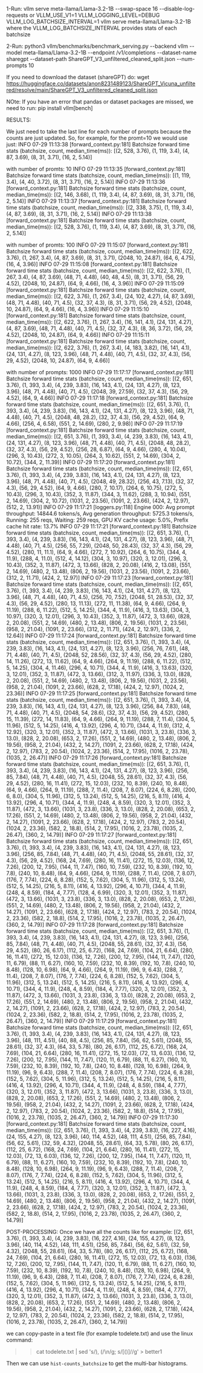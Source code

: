 1-Run:
vllm serve meta-llama/Llama-3.2-1B --swap-space 16 --disable-log-requests
or
VLLM_USE_V1=1 VLLM_LOGGING_LEVEL=DEBUG VLLM_LOG_BATCHSIZE_INTERVAL=1 vllm serve meta-llama/Llama-3.2-1B
where the VLLM_LOG_BATCHSIZE_INTERVAL provides stats of each batchsize

2-Run:
python3 vllm/benchmarks/benchmark_serving.py --backend vllm --model meta-llama/Llama-3.2-1B --endpoint /v1/completions --dataset-name sharegpt --dataset-path ShareGPT_V3_unfiltered_cleaned_split.json --num-prompts 10

If you need to download the dataset (shareGPT) do:
wget <https://huggingface.co/datasets/anon8231489123/ShareGPT_Vicuna_unfiltered/resolve/main/ShareGPT_V3_unfiltered_cleaned_split.json>

NOte:
If you have an error that pandas or dataset packages are missed, we need to run:
pip install vllm[bench]

RESULTS:

We just need to take the last line for each number of prompts because the counts are just updated. So, for example, for the promt=10 we would use just:
INFO 07-29 11:13:38 [forward_context.py:181] Batchsize forward time stats (batchsize, count, median_time(ms)): [(2, 528, 3.76), (1, 119, 3.4), (4, 87, 3.69), (8, 31, 3.71), (16, 2, 5.14)]

with number of promts: 10
INFO 07-29 11:13:35 [forward_context.py:181] Batchsize forward time stats (batchsize, count, median_time(ms)): [(1, 119, 3.4), (4, 40, 3.72), (8, 31, 3.71), (16, 2, 5.14)]
INFO 07-29 11:13:36 [forward_context.py:181] Batchsize forward time stats (batchsize, count, median_time(ms)): [(2, 146, 3.68), (1, 119, 3.4), (4, 87, 3.69), (8, 31, 3.71), (16, 2, 5.14)]
INFO 07-29 11:13:37 [forward_context.py:181] Batchsize forward time stats (batchsize, count, median_time(ms)): [(2, 338, 3.75), (1, 119, 3.4), (4, 87, 3.69), (8, 31, 3.71), (16, 2, 5.14)]
INFO 07-29 11:13:38 [forward_context.py:181] Batchsize forward time stats (batchsize, count, median_time(ms)): [(2, 528, 3.76), (1, 119, 3.4), (4, 87, 3.69), (8, 31, 3.71), (16, 2, 5.14)]

with number of promts: 100
INFO 07-29 11:15:07 [forward_context.py:181] Batchsize forward time stats (batchsize, count, median_time(ms)): [(2, 622, 3.76), (1, 267, 3.4), (4, 87, 3.69), (8, 31, 3.71), (2048, 10, 24.87), (64, 6, 4.75), (16, 4, 3.96)]
INFO 07-29 11:15:08 [forward_context.py:181] Batchsize forward time stats (batchsize, count, median_time(ms)): [(2, 622, 3.76), (1, 267, 3.4), (4, 87, 3.69), (48, 71, 4.48), (40, 48, 4.5), (8, 31, 3.71), (56, 29, 4.52), (2048, 10, 24.87), (64, 9, 4.66), (16, 4, 3.96)]
INFO 07-29 11:15:09 [forward_context.py:181] Batchsize forward time stats (batchsize, count, median_time(ms)): [(2, 622, 3.76), (1, 267, 3.4), (24, 102, 4.27), (4, 87, 3.69), (48, 71, 4.48), (40, 71, 4.5), (32, 37, 4.3), (8, 31, 3.71), (56, 29, 4.52), (2048, 10, 24.87), (64, 9, 4.66), (16, 4, 3.96)]
INFO 07-29 11:15:10 [forward_context.py:181] Batchsize forward time stats (batchsize, count, median_time(ms)): [(2, 622, 3.76), (1, 267, 3.4), (16, 141, 4.1), (24, 131, 4.27), (4, 87, 3.69), (48, 71, 4.48), (40, 71, 4.5), (32, 37, 4.3), (8, 36, 3.72), (56, 29, 4.52), (2048, 10, 24.87), (64, 9, 4.66)]
INFO 07-29 11:15:11 [forward_context.py:181] Batchsize forward time stats (batchsize, count, median_time(ms)): [(2, 622, 3.76), (1, 267, 3.4), (4, 183, 3.82), (16, 141, 4.1), (24, 131, 4.27), (8, 123, 3.96), (48, 71, 4.48), (40, 71, 4.5), (32, 37, 4.3), (56, 29, 4.52), (2048, 10, 24.87), (64, 9, 4.66)]

with number of prompts: 1000
INFO 07-29 11:17:17 [forward_context.py:181] Batchsize forward time stats (batchsize, count, median_time(ms)): [(2, 651, 3.76), (1, 393, 3.4), (4, 239, 3.83), (16, 143, 4.1), (24, 131, 4.27), (8, 123, 3.96), (48, 71, 4.48), (40, 71, 4.5), (2048, 39, 27.59), (32, 37, 4.3), (56, 29, 4.52), (64, 9, 4.66)]
INFO 07-29 11:17:18 [forward_context.py:181] Batchsize forward time stats (batchsize, count, median_time(ms)): [(2, 651, 3.76), (1, 393, 3.4), (4, 239, 3.83), (16, 143, 4.1), (24, 131, 4.27), (8, 123, 3.96), (48, 71, 4.48), (40, 71, 4.5), (2048, 48, 28.2), (32, 37, 4.3), (56, 29, 4.52), (64, 9, 4.66), (256, 4, 6.58), (551, 2, 14.69), (280, 2, 9.98)]
INFO 07-29 11:17:19 [forward_context.py:181] Batchsize forward time stats (batchsize, count, median_time(ms)): [(2, 651, 3.76), (1, 393, 3.4), (4, 239, 3.83), (16, 143, 4.1), (24, 131, 4.27), (8, 123, 3.96), (48, 71, 4.48), (40, 71, 4.5), (2048, 48, 28.2), (32, 37, 4.3), (56, 29, 4.52), (256, 28, 6.87), (64, 9, 4.66), (280, 4, 10.04), (296, 3, 10.43), (272, 3, 10.05), (264, 3, 10.62), (551, 2, 14.69), (304, 2, 10.72), (344, 2, 11.39)]
INFO 07-29 11:17:20 [forward_context.py:181] Batchsize forward time stats (batchsize, count, median_time(ms)): [(2, 651, 3.76), (1, 393, 3.4), (4, 239, 3.83), (16, 143, 4.1), (24, 131, 4.27), (8, 123, 3.96), (48, 71, 4.48), (40, 71, 4.5), (2048, 49, 28.32), (256, 43, 7.13), (32, 37, 4.3), (56, 29, 4.52), (64, 9, 4.66), (280, 7, 10.17), (264, 6, 10.75), (272, 5, 10.43), (296, 3, 10.43), (352, 3, 11.87), (344, 3, 11.62), (288, 3, 10.94), (551, 2, 14.69), (304, 2, 10.72), (1031, 2, 23.56), (1091, 2, 23.66), (424, 2, 12.97), (512, 2, 13.91)]
INFO 07-29 11:17:21 [loggers.py:118] Engine 000: Avg prompt throughput: 14844.6 tokens/s, Avg generation throughput: 5725.3 tokens/s, Running: 255 reqs, Waiting: 259 reqs, GPU KV cache usage: 5.0%, Prefix cache hit rate: 13.7%
INFO 07-29 11:17:21 [forward_context.py:181] Batchsize forward time stats (batchsize, count, median_time(ms)): [(2, 651, 3.76), (1, 393, 3.4), (4, 239, 3.83), (16, 143, 4.1), (24, 131, 4.27), (8, 123, 3.96), (48, 71, 4.48), (40, 71, 4.5), (256, 55, 7.29), (2048, 50, 28.43), (32, 37, 4.3), (56, 29, 4.52), (280, 11, 11.1), (64, 9, 4.66), (272, 7, 10.92), (264, 6, 10.75), (344, 4, 11.9), (288, 4, 11.0), (512, 4, 14.12), (304, 3, 10.97), (320, 3, 12.01), (296, 3, 10.43), (352, 3, 11.87), (472, 3, 13.66), (828, 2, 20.08), (416, 2, 13.08), (551, 2, 14.69), (480, 2, 13.48), (806, 2, 19.56), (1031, 2, 23.56), (1091, 2, 23.66), (312, 2, 11.71), (424, 2, 12.97)]
INFO 07-29 11:17:23 [forward_context.py:181] Batchsize forward time stats (batchsize, count, median_time(ms)): [(2, 651, 3.76), (1, 393, 3.4), (4, 239, 3.83), (16, 143, 4.1), (24, 131, 4.27), (8, 123, 3.96), (48, 71, 4.48), (40, 71, 4.5), (256, 70, 7.52), (2048, 51, 28.53), (32, 37, 4.3), (56, 29, 4.52), (280, 13, 11.13), (272, 11, 11.38), (64, 9, 4.66), (264, 9, 11.19), (288, 6, 11.22), (512, 5, 14.25), (344, 4, 11.9), (416, 3, 13.63), (304, 3, 10.97), (320, 3, 12.01), (296, 3, 10.43), (352, 3, 11.87), (472, 3, 13.66), (828, 2, 20.08), (551, 2, 14.69), (480, 2, 13.48), (806, 2, 19.56), (1031, 2, 23.56), (958, 2, 21.04), (1091, 2, 23.66), (312, 2, 11.71), (424, 2, 12.97), (336, 2, 12.64)]
INFO 07-29 11:17:24 [forward_context.py:181] Batchsize forward time stats (batchsize, count, median_time(ms)): [(2, 651, 3.76), (1, 393, 3.4), (4, 239, 3.83), (16, 143, 4.1), (24, 131, 4.27), (8, 123, 3.96), (256, 76, 7.61), (48, 71, 4.48), (40, 71, 4.5), (2048, 52, 28.56), (32, 37, 4.3), (56, 29, 4.52), (280, 14, 11.26), (272, 13, 11.62), (64, 9, 4.66), (264, 9, 11.19), (288, 6, 11.22), (512, 5, 14.25), (304, 4, 11.46), (296, 4, 10.71), (344, 4, 11.9), (416, 3, 13.63), (320, 3, 12.01), (352, 3, 11.87), (472, 3, 13.66), (312, 3, 11.97), (336, 3, 13.0), (828, 2, 20.08), (551, 2, 14.69), (480, 2, 13.48), (806, 2, 19.56), (1031, 2, 23.56), (958, 2, 21.04), (1091, 2, 23.66), (628, 2, 17.18), (424, 2, 12.97), (1024, 2, 23.36)]
INFO 07-29 11:17:25 [forward_context.py:181] Batchsize forward time stats (batchsize, count, median_time(ms)): [(2, 651, 3.76), (1, 393, 3.4), (4, 239, 3.83), (16, 143, 4.1), (24, 131, 4.27), (8, 123, 3.96), (256, 84, 7.83), (48, 71, 4.48), (40, 71, 4.5), (2048, 54, 28.6), (32, 37, 4.3), (56, 29, 4.52), (280, 15, 11.39), (272, 14, 11.83), (64, 9, 4.66), (264, 9, 11.19), (288, 7, 11.4), (304, 5, 11.96), (512, 5, 14.25), (416, 4, 13.92), (296, 4, 10.71), (344, 4, 11.9), (312, 4, 12.92), (320, 3, 12.01), (352, 3, 11.87), (472, 3, 13.66), (1031, 3, 23.8), (336, 3, 13.0), (828, 2, 20.08), (653, 2, 17.26), (551, 2, 14.69), (480, 2, 13.48), (806, 2, 19.56), (958, 2, 21.04), (432, 2, 14.27), (1091, 2, 23.66), (628, 2, 17.18), (424, 2, 12.97), (783, 2, 20.54), (1024, 2, 23.36), (514, 2, 17.95), (1016, 2, 23.78), (1035, 2, 26.47)]
INFO 07-29 11:17:26 [forward_context.py:181] Batchsize forward time stats (batchsize, count, median_time(ms)): [(2, 651, 3.76), (1, 393, 3.4), (4, 239, 3.83), (16, 143, 4.1), (24, 131, 4.27), (8, 123, 3.96), (256, 85, 7.84), (48, 71, 4.48), (40, 71, 4.5), (2048, 55, 28.61), (32, 37, 4.3), (56, 29, 4.52), (280, 16, 11.41), (272, 15, 12.03), (232, 10, 8.39), (240, 10, 8.48), (64, 9, 4.66), (264, 9, 11.19), (288, 7, 11.4), (208, 7, 8.07), (224, 6, 8.28), (200, 6, 8.0), (304, 5, 11.96), (312, 5, 13.24), (512, 5, 14.25), (216, 5, 8.11), (416, 4, 13.92), (296, 4, 10.71), (344, 4, 11.9), (248, 4, 8.59), (320, 3, 12.01), (352, 3, 11.87), (472, 3, 13.66), (1031, 3, 23.8), (336, 3, 13.0), (828, 2, 20.08), (653, 2, 17.26), (551, 2, 14.69), (480, 2, 13.48), (806, 2, 19.56), (958, 2, 21.04), (432, 2, 14.27), (1091, 2, 23.66), (628, 2, 17.18), (424, 2, 12.97), (783, 2, 20.54), (1024, 2, 23.36), (582, 2, 18.8), (514, 2, 17.95), (1016, 2, 23.78), (1035, 2, 26.47), (360, 2, 14.79)]
INFO 07-29 11:17:27 [forward_context.py:181] Batchsize forward time stats (batchsize, count, median_time(ms)): [(2, 651, 3.76), (1, 393, 3.4), (4, 239, 3.83), (16, 143, 4.1), (24, 131, 4.27), (8, 123, 3.96), (256, 85, 7.84), (48, 71, 4.48), (40, 71, 4.5), (2048, 55, 28.61), (32, 37, 4.3), (56, 29, 4.52), (168, 24, 7.69), (280, 16, 11.41), (272, 15, 12.03), (136, 12, 7.26), (200, 12, 7.95), (144, 11, 7.47), (160, 10, 7.59), (232, 10, 8.39), (192, 10, 7.8), (240, 10, 8.48), (64, 9, 4.66), (264, 9, 11.19), (288, 7, 11.4), (208, 7, 8.07), (176, 7, 7.74), (224, 6, 8.28), (152, 5, 7.62), (304, 5, 11.96), (312, 5, 13.24), (512, 5, 14.25), (216, 5, 8.11), (416, 4, 13.92), (296, 4, 10.71), (344, 4, 11.9), (248, 4, 8.59), (184, 4, 7.77), (128, 4, 6.99), (320, 3, 12.01), (352, 3, 11.87), (472, 3, 13.66), (1031, 3, 23.8), (336, 3, 13.0), (828, 2, 20.08), (653, 2, 17.26), (551, 2, 14.69), (480, 2, 13.48), (806, 2, 19.56), (958, 2, 21.04), (432, 2, 14.27), (1091, 2, 23.66), (628, 2, 17.18), (424, 2, 12.97), (783, 2, 20.54), (1024, 2, 23.36), (582, 2, 18.8), (514, 2, 17.95), (1016, 2, 23.78), (1035, 2, 26.47), (360, 2, 14.79)]
INFO 07-29 11:17:28 [forward_context.py:181] Batchsize forward time stats (batchsize, count, median_time(ms)): [(2, 651, 3.76), (1, 393, 3.4), (4, 239, 3.83), (16, 143, 4.1), (24, 131, 4.27), (8, 123, 3.96), (256, 85, 7.84), (48, 71, 4.48), (40, 71, 4.5), (2048, 55, 28.61), (32, 37, 4.3), (56, 29, 4.52), (80, 26, 6.17), (112, 25, 6.72), (168, 24, 7.69), (104, 21, 6.64), (280, 16, 11.41), (272, 15, 12.03), (136, 12, 7.26), (200, 12, 7.95), (144, 11, 7.47), (120, 11, 6.79), (88, 11, 6.27), (160, 10, 7.59), (232, 10, 8.39), (192, 10, 7.8), (240, 10, 8.48), (128, 10, 6.98), (64, 9, 4.66), (264, 9, 11.19), (96, 9, 6.43), (288, 7, 11.4), (208, 7, 8.07), (176, 7, 7.74), (224, 6, 8.28), (152, 5, 7.62), (304, 5, 11.96), (312, 5, 13.24), (512, 5, 14.25), (216, 5, 8.11), (416, 4, 13.92), (296, 4, 10.71), (344, 4, 11.9), (248, 4, 8.59), (184, 4, 7.77), (320, 3, 12.01), (352, 3, 11.87), (472, 3, 13.66), (1031, 3, 23.8), (336, 3, 13.0), (828, 2, 20.08), (653, 2, 17.26), (551, 2, 14.69), (480, 2, 13.48), (806, 2, 19.56), (958, 2, 21.04), (432, 2, 14.27), (1091, 2, 23.66), (628, 2, 17.18), (424, 2, 12.97), (783, 2, 20.54), (1024, 2, 23.36), (582, 2, 18.8), (514, 2, 17.95), (1016, 2, 23.78), (1035, 2, 26.47), (360, 2, 14.79)]
INFO 07-29 11:17:29 [forward_context.py:181] Batchsize forward time stats (batchsize, count, median_time(ms)): [(2, 651, 3.76), (1, 393, 3.4), (4, 239, 3.83), (16, 143, 4.1), (24, 131, 4.27), (8, 123, 3.96), (48, 111, 4.51), (40, 88, 4.5), (256, 85, 7.84), (56, 62, 5.61), (2048, 55, 28.61), (32, 37, 4.3), (64, 33, 5.78), (80, 26, 6.17), (112, 25, 6.72), (168, 24, 7.69), (104, 21, 6.64), (280, 16, 11.41), (272, 15, 12.03), (72, 13, 6.03), (136, 12, 7.26), (200, 12, 7.95), (144, 11, 7.47), (120, 11, 6.79), (88, 11, 6.27), (160, 10, 7.59), (232, 10, 8.39), (192, 10, 7.8), (240, 10, 8.48), (128, 10, 6.98), (264, 9, 11.19), (96, 9, 6.43), (288, 7, 11.4), (208, 7, 8.07), (176, 7, 7.74), (224, 6, 8.28), (152, 5, 7.62), (304, 5, 11.96), (312, 5, 13.24), (512, 5, 14.25), (216, 5, 8.11), (416, 4, 13.92), (296, 4, 10.71), (344, 4, 11.9), (248, 4, 8.59), (184, 4, 7.77), (320, 3, 12.01), (352, 3, 11.87), (472, 3, 13.66), (1031, 3, 23.8), (336, 3, 13.0), (828, 2, 20.08), (653, 2, 17.26), (551, 2, 14.69), (480, 2, 13.48), (806, 2, 19.56), (958, 2, 21.04), (432, 2, 14.27), (1091, 2, 23.66), (628, 2, 17.18), (424, 2, 12.97), (783, 2, 20.54), (1024, 2, 23.36), (582, 2, 18.8), (514, 2, 17.95), (1016, 2, 23.78), (1035, 2, 26.47), (360, 2, 14.79)]
INFO 07-29 11:17:30 [forward_context.py:181] Batchsize forward time stats (batchsize, count, median_time(ms)): [(2, 651, 3.76), (1, 393, 3.4), (4, 239, 3.83), (16, 227, 4.16), (24, 155, 4.27), (8, 123, 3.96), (40, 114, 4.52), (48, 111, 4.51), (256, 85, 7.84), (56, 62, 5.61), (32, 59, 4.32), (2048, 55, 28.61), (64, 33, 5.78), (80, 26, 6.17), (112, 25, 6.72), (168, 24, 7.69), (104, 21, 6.64), (280, 16, 11.41), (272, 15, 12.03), (72, 13, 6.03), (136, 12, 7.26), (200, 12, 7.95), (144, 11, 7.47), (120, 11, 6.79), (88, 11, 6.27), (160, 10, 7.59), (232, 10, 8.39), (192, 10, 7.8), (240, 10, 8.48), (128, 10, 6.98), (264, 9, 11.19), (96, 9, 6.43), (288, 7, 11.4), (208, 7, 8.07), (176, 7, 7.74), (224, 6, 8.28), (152, 5, 7.62), (304, 5, 11.96), (312, 5, 13.24), (512, 5, 14.25), (216, 5, 8.11), (416, 4, 13.92), (296, 4, 10.71), (344, 4, 11.9), (248, 4, 8.59), (184, 4, 7.77), (320, 3, 12.01), (352, 3, 11.87), (472, 3, 13.66), (1031, 3, 23.8), (336, 3, 13.0), (828, 2, 20.08), (653, 2, 17.26), (551, 2, 14.69), (480, 2, 13.48), (806, 2, 19.56), (958, 2, 21.04), (432, 2, 14.27), (1091, 2, 23.66), (628, 2, 17.18), (424, 2, 12.97), (783, 2, 20.54), (1024, 2, 23.36), (582, 2, 18.8), (514, 2, 17.95), (1016, 2, 23.78), (1035, 2, 26.47), (360, 2, 14.79)]

POST-PROCESSING:
Once we have all the counts like for example:
[(2, 651, 3.76), (1, 393, 3.4), (4, 239, 3.83), (16, 227, 4.16), (24, 155, 4.27), (8, 123, 3.96), (40, 114, 4.52), (48, 111, 4.51), (256, 85, 7.84), (56, 62, 5.61), (32, 59, 4.32), (2048, 55, 28.61), (64, 33, 5.78), (80, 26, 6.17), (112, 25, 6.72), (168, 24, 7.69), (104, 21, 6.64), (280, 16, 11.41), (272, 15, 12.03), (72, 13, 6.03), (136, 12, 7.26), (200, 12, 7.95), (144, 11, 7.47), (120, 11, 6.79), (88, 11, 6.27), (160, 10, 7.59), (232, 10, 8.39), (192, 10, 7.8), (240, 10, 8.48), (128, 10, 6.98), (264, 9, 11.19), (96, 9, 6.43), (288, 7, 11.4), (208, 7, 8.07), (176, 7, 7.74), (224, 6, 8.28), (152, 5, 7.62), (304, 5, 11.96), (312, 5, 13.24), (512, 5, 14.25), (216, 5, 8.11), (416, 4, 13.92), (296, 4, 10.71), (344, 4, 11.9), (248, 4, 8.59), (184, 4, 7.77), (320, 3, 12.01), (352, 3, 11.87), (472, 3, 13.66), (1031, 3, 23.8), (336, 3, 13.0), (828, 2, 20.08), (653, 2, 17.26), (551, 2, 14.69), (480, 2, 13.48), (806, 2, 19.56), (958, 2, 21.04), (432, 2, 14.27), (1091, 2, 23.66), (628, 2, 17.18), (424, 2, 12.97), (783, 2, 20.54), (1024, 2, 23.36), (582, 2, 18.8), (514, 2, 17.95), (1016, 2, 23.78), (1035, 2, 26.47), (360, 2, 14.79)]

we can copy-paste in a text file (for example todelete.txt) and use the linux command:

>> cat todelete.txt | sed 's/), (/\n/g; s/[()]//g' > better1

Then we can use `hist-counts_batchsize` to get the multi-bar histograms.
